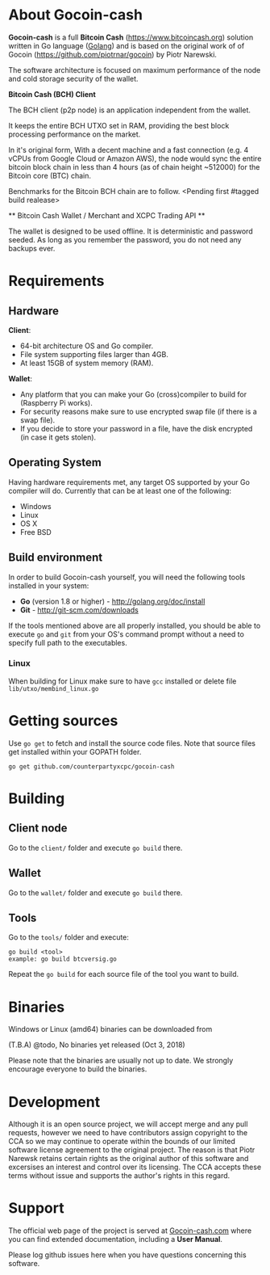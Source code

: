 # About Gocoin-cash

**Gocoin-cash** is a full **Bitcoin Cash** (https://www.bitcoincash.org) solution written in Go language ([Golang](http://golang.org)) and is based on 
the original work of of Gocoin (https://github.com/piotrnar/gocoin) by Piotr Narewski.

The software architecture is focused on maximum performance of the node and cold storage security of the wallet.

**Bitcoin Cash (BCH) Client**

The BCH client (p2p node) is an application independent from the wallet.

It keeps the entire BCH UTXO set in RAM, providing the best block processing performance on the market.

In it's original form, With a decent machine and a fast connection (e.g. 4 vCPUs from Google Cloud or 
Amazon AWS), the node would sync the entire bitcoin block chain in less than 4 hours (as of chain 
height ~512000) for the Bitcoin core (BTC) chain.

Benchmarks for the Bitcoin BCH chain are to follow. <Pending first #tagged build realease>

** Bitcoin Cash Wallet / Merchant and XCPC Trading API **

The wallet is designed to be used offline. It is deterministic and password seeded.
As long as you remember the password, you do not need any backups ever.

# Requirements

## Hardware

**Client**:

* 64-bit architecture OS and Go compiler.
* File system supporting files larger than 4GB.
* At least 15GB of system memory (RAM).

**Wallet**:

* Any platform that you can make your Go (cross)compiler to build for (Raspberry Pi works).
* For security reasons make sure to use encrypted swap file (if there is a swap file).
* If you decide to store your password in a file, have the disk encrypted (in case it gets stolen).

## Operating System
Having hardware requirements met, any target OS supported by your Go compiler will do.
Currently that can be at least one of the following:

* Windows
* Linux
* OS X
* Free BSD

## Build environment
In order to build Gocoin-cash yourself, you will need the following tools installed in your system:

* **Go** (version 1.8 or higher) - http://golang.org/doc/install
* **Git** - http://git-scm.com/downloads

If the tools mentioned above are all properly installed, you should be able to execute `go` and `git`
from your OS's command prompt without a need to specify full path to the executables.

### Linux

When building for Linux make sure to have `gcc` installed or delete file `lib/utxo/membind_linux.go`

# Getting sources

Use `go get` to fetch and install the source code files.
Note that source files get installed within your GOPATH folder.

	go get github.com/counterpartyxcpc/gocoin-cash

# Building

## Client node
Go to the `client/` folder and execute `go build` there.

## Wallet
Go to the `wallet/` folder and execute `go build` there.

## Tools
Go to the `tools/` folder and execute:

	go build <tool>
	example: go build btcversig.go

Repeat the `go build` for each source file of the tool you want to build.

# Binaries

Windows or Linux (amd64) binaries can be downloaded from

(T.B.A) @todo, No binaries yet released (Oct 3, 2018)

Please note that the binaries are usually not up to date.
We strongly encourage everyone to build the binaries.

# Development

Although it is an open source project, we will accept merge and any pull requests, however we need to
have contributors assign copyright to the CCA so we may continue to operate within the bounds of our
limited software license agreement to the original project. The reason is that Piotr Narewsk retains 
certain rights as the original author of this software and excersises an interest and control over its
licensing. The CCA accepts these terms without issue and supports the author's rights in this regard.

# Support

The official web page of the project is served at <a href="http://Gocoin-cash.com">Gocoin-cash.com</a>
where you can find extended documentation, including a **User Manual**.

Please log github issues here when you have questions concerning this software.
